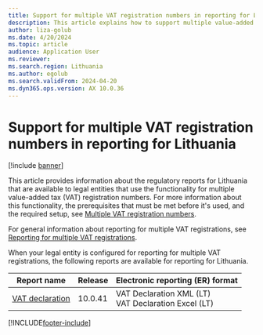 ```yaml
---
title: Support for multiple VAT registration numbers in reporting for Lithuania
description: This article explains how to support multiple value-added tax (VAT) registration numbers in reporting for Lithuania.
author: liza-golub
ms.date: 4/20/2024
ms.topic: article
audience: Application User
ms.reviewer: 
ms.search.region: Lithuania
ms.author: egolub
ms.search.validFrom: 2024-04-20
ms.dyn365.ops.version: AX 10.0.36
---
```


# Support for multiple VAT registration numbers in reporting for Lithuania

[!include [banner](../../includes/banner.md)]

This article provides information about the regulatory reports for Lithuania that are available to legal entities that use the functionality for multiple value-added tax (VAT) registration numbers. For more information about this functionality, the prerequisites that must be met before it's used, and the required setup, see [Multiple VAT registration numbers](../global/emea-multiple-vat-registration-numbers.md).

For general information about reporting for multiple VAT registrations, see [Reporting for multiple VAT registrations](../global/emea-reporting-for-multiple-vat-registrations.md).

When your legal entity is configured for reporting for multiple VAT registrations, the following reports are available for reporting for Lithuania.

| Report name | Release | Electronic reporting (ER) format |
|---|---|---|
| [VAT declaration](emea-ltu-vat-declaration-lithuania.md) | 10.0.41 | VAT Declaration XML (LT)<br>VAT Declaration Excel (LT) |

[!INCLUDE[footer-include](../../../includes/footer-banner.md)]
